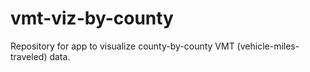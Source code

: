 # vmt-viz-by-county

Repository for app to visualize county-by-county VMT (vehicle-miles-traveled) data.

